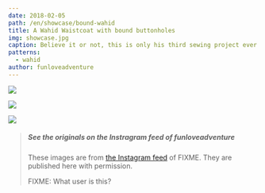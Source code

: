 ```yaml
---
date: 2018-02-05
path: /en/showcase/bound-wahid
title: A Wahid Waistcoat with bound buttonholes
img: showcase.jpg
caption: Believe it or not, this is only his third sewing project ever.
patterns:
  - wahid
author: funloveadventure
---
```


![](2.jpg)

![](3.jpg)

![](4.jpg)

> ##### See the originals on the Instragram feed of funloveadventure
> 
> These images are from [the Instagram feed](https://www.instagram.com/funloveadventure/) of FIXME. They are published here with permission.
> 
> FIXME: What user is this?